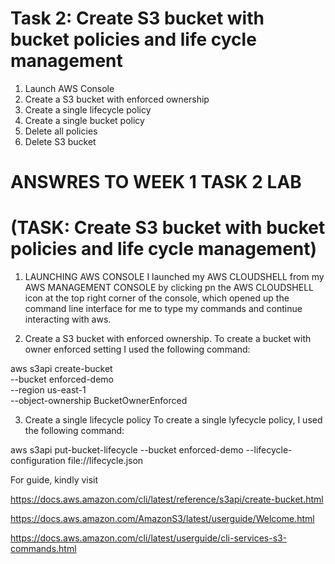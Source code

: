 # Task 2: Create S3 bucket with bucket policies and life cycle management

1. Launch AWS Console
2. Create a S3 bucket with enforced ownership
3. Create a single lifecycle policy
4. Create a single bucket policy
5. Delete all policies
6. Delete S3 bucket



# ANSWRES TO WEEK 1 TASK 2 LAB
# (TASK: Create S3 bucket with bucket policies and life cycle management)

1. LAUNCHING AWS CONSOLE
I launched my AWS CLOUDSHELL from my AWS MANAGEMENT CONSOLE by clicking pn the AWS CLOUDSHELL icon at the top right corner of the console, which opened up the command line interface for me to type my commands and continue interacting with aws.

2. Create a S3 bucket with enforced ownership.
To create a bucket with owner enforced setting I used the following command:

aws s3api create-bucket \
    --bucket enforced-demo \
    --region us-east-1 \
    --object-ownership BucketOwnerEnforced

3.  Create a single lifecycle policy
To create a single lyfecycle policy, I used the following command:

aws s3api put-bucket-lifecycle
 --bucket enforced-demo
  --lifecycle-configuration file://lifecycle.json

For guide, kindly visit

https://docs.aws.amazon.com/cli/latest/reference/s3api/create-bucket.html

https://docs.aws.amazon.com/AmazonS3/latest/userguide/Welcome.html

https://docs.aws.amazon.com/cli/latest/userguide/cli-services-s3-commands.html

